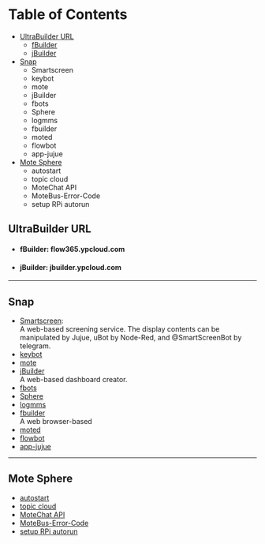 # Table of Contents
* [UltraBuilder URL](#1)
  - [fBuilder](#11)
  - [jBuilder](#12)
* [Snap](#2)
  - Smartscreen
  - keybot
  - mote
  - jBuilder
  - fbots
  - Sphere
  - logmms
  - fbuilder
  - moted
  - flowbot
  - app-jujue
* [Mote Sphere](#3)
  - autostart
  - topic cloud
  - MoteChat API
  - MoteBus-Error-Code
  - setup RPi autorun

## <h2 id="1">UltraBuilder URL</h2>
* <h4 id="11">fBuilder: flow365.ypcloud.com</h4>
* <h4 id="12">jBuilder: jbuilder.ypcloud.com</h4>
-----------------------------------------------------
## <h2 id="2">Snap</h2>
* [Smartscreen](https://snapcraft.io/smartscreen): 
<br>A web-based screening service. The display contents can be manipulated by Jujue, uBot by Node-Red, and @SmartScreenBot by telegram.
* [keybot](https://snapcraft.io/keybot)
* [mote](https://snapcraft.io/mote)
* [jBuilder](https://snapcraft.io/jbuilder)
<br>A web-based dashboard creator.
* [fbots](https://snapcraft.io/fbots)
* [Sphere](https://snapcraft.io/sphere)
* [logmms](https://snapcraft.io/logmms)
* [fbuilder](https://snapcraft.io/fbuilder)
<br>A web browser-based 
* [moted](https://snapcraft.io/moted)
* [flowbot](https://snapcraft.io/flowbot)
* [app-jujue](https://snapcraft.io/app-jujue)
-----------------------------------------------------
## <h2 id="3">Mote Sphere</h2>
* [autostart](https://gitwork.ypcloud.com/clouder-20/c20-weichen/blob/master/autostart.md)
* [topic cloud](https://gitwork.ypcloud.com/clouder-19/c19-dawn/blob/master/topic%20cloud.md)
* [MoteChat API](https://gitwork.ypcloud.com/clouder-17/c17-wei/blob/master/md%20file/MoteChat%20API/MoteChat%20API.md)
* [MoteBus-Error-Code](https://gitwork.ypcloud.com/clouder-17/c17-wei/blob/master/md%20file/MoteBus-Error-Code.md)
* [setup RPi autorun](https://gitwork.ypcloud.com/clouder-17/c17-wei/blob/master/md%20file/setup%20RPi%20autorun.md)
